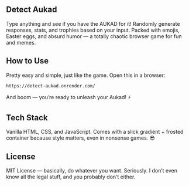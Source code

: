 ## Detect Aukad 

Type anything and see if you have the AUKAD for it! Randomly generate responses, stats, and trophies based on your input. Packed with emojis, Easter eggs, and absurd humor — a totally chaotic browser game for fun and memes.

## How to Use

Pretty easy and simple, just like the game. Open this in a browser:

```
https://detect-aukad.onrender.com/
```
And boom — you’re ready to unleash your Aukad! ⚡

## Tech Stack

Vanilla HTML, CSS, and JavaScript. Comes with a slick gradient + frosted container because style matters, even in nonsense games. 😎

## License

MIT License — basically, do whatever you want. Seriously. I don’t even know all the legal stuff, and you probably don’t either. 
